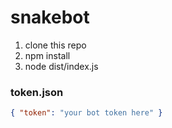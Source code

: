 # snakebot

1. clone this repo
2. npm install
3. node dist/index.js

### token.json

```json
{ "token": "your bot token here" }
```
